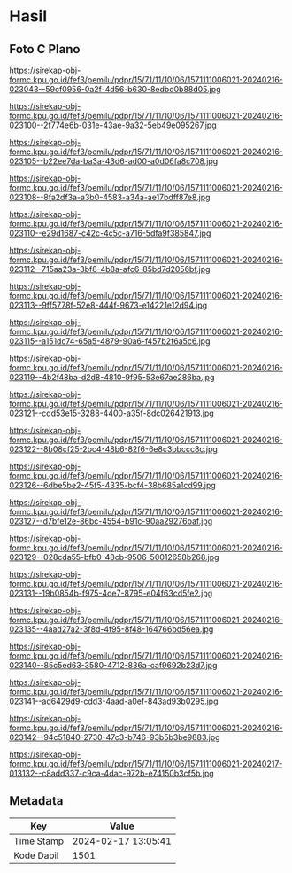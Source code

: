 # Hasil

## Foto C Plano

https://sirekap-obj-formc.kpu.go.id/fef3/pemilu/pdpr/15/71/11/10/06/1571111006021-20240216-023043--59cf0956-0a2f-4d56-b630-8edbd0b88d05.jpg

https://sirekap-obj-formc.kpu.go.id/fef3/pemilu/pdpr/15/71/11/10/06/1571111006021-20240216-023100--2f774e6b-031e-43ae-9a32-5eb49e095267.jpg

https://sirekap-obj-formc.kpu.go.id/fef3/pemilu/pdpr/15/71/11/10/06/1571111006021-20240216-023105--b22ee7da-ba3a-43d6-ad00-a0d06fa8c708.jpg

https://sirekap-obj-formc.kpu.go.id/fef3/pemilu/pdpr/15/71/11/10/06/1571111006021-20240216-023108--8fa2df3a-a3b0-4583-a34a-ae17bdff87e8.jpg

https://sirekap-obj-formc.kpu.go.id/fef3/pemilu/pdpr/15/71/11/10/06/1571111006021-20240216-023110--e29d1687-c42c-4c5c-a716-5dfa9f385847.jpg

https://sirekap-obj-formc.kpu.go.id/fef3/pemilu/pdpr/15/71/11/10/06/1571111006021-20240216-023112--715aa23a-3bf8-4b8a-afc6-85bd7d2056bf.jpg

https://sirekap-obj-formc.kpu.go.id/fef3/pemilu/pdpr/15/71/11/10/06/1571111006021-20240216-023113--9ff5778f-52e8-444f-9673-e14221e12d94.jpg

https://sirekap-obj-formc.kpu.go.id/fef3/pemilu/pdpr/15/71/11/10/06/1571111006021-20240216-023115--a151dc74-65a5-4879-90a6-f457b2f6a5c6.jpg

https://sirekap-obj-formc.kpu.go.id/fef3/pemilu/pdpr/15/71/11/10/06/1571111006021-20240216-023119--4b2f48ba-d2d8-4810-9f95-53e67ae286ba.jpg

https://sirekap-obj-formc.kpu.go.id/fef3/pemilu/pdpr/15/71/11/10/06/1571111006021-20240216-023121--cdd53e15-3288-4400-a35f-8dc026421913.jpg

https://sirekap-obj-formc.kpu.go.id/fef3/pemilu/pdpr/15/71/11/10/06/1571111006021-20240216-023122--8b08cf25-2bc4-48b6-82f6-6e8c3bbccc8c.jpg

https://sirekap-obj-formc.kpu.go.id/fef3/pemilu/pdpr/15/71/11/10/06/1571111006021-20240216-023126--6dbe5be2-45f5-4335-bcf4-38b685a1cd99.jpg

https://sirekap-obj-formc.kpu.go.id/fef3/pemilu/pdpr/15/71/11/10/06/1571111006021-20240216-023127--d7bfe12e-86bc-4554-b91c-90aa29276baf.jpg

https://sirekap-obj-formc.kpu.go.id/fef3/pemilu/pdpr/15/71/11/10/06/1571111006021-20240216-023129--028cda55-bfb0-48cb-9506-50012658b268.jpg

https://sirekap-obj-formc.kpu.go.id/fef3/pemilu/pdpr/15/71/11/10/06/1571111006021-20240216-023131--19b0854b-f975-4de7-8795-e04f63cd5fe2.jpg

https://sirekap-obj-formc.kpu.go.id/fef3/pemilu/pdpr/15/71/11/10/06/1571111006021-20240216-023135--4aad27a2-3f8d-4f95-8f48-164766bd56ea.jpg

https://sirekap-obj-formc.kpu.go.id/fef3/pemilu/pdpr/15/71/11/10/06/1571111006021-20240216-023140--85c5ed63-3580-4712-836a-caf9692b23d7.jpg

https://sirekap-obj-formc.kpu.go.id/fef3/pemilu/pdpr/15/71/11/10/06/1571111006021-20240216-023141--ad6429d9-cdd3-4aad-a0ef-843ad93b0295.jpg

https://sirekap-obj-formc.kpu.go.id/fef3/pemilu/pdpr/15/71/11/10/06/1571111006021-20240216-023142--94c51840-2730-47c3-b746-93b5b3be9883.jpg

https://sirekap-obj-formc.kpu.go.id/fef3/pemilu/pdpr/15/71/11/10/06/1571111006021-20240217-013132--c8add337-c9ca-4dac-972b-e74150b3cf5b.jpg


## Metadata

| Key        | Value               |
| ---------- | ------------------- |
| Time Stamp | 2024-02-17 13:05:41 |
| Kode Dapil | 1501                |



